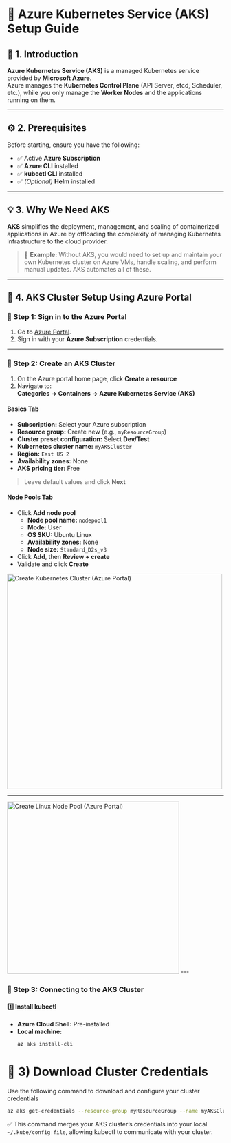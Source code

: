 # 🚀 Azure Kubernetes Service (AKS) Setup Guide

## 📘 1. Introduction
**Azure Kubernetes Service (AKS)** is a managed Kubernetes service provided by **Microsoft Azure**.  
Azure manages the **Kubernetes Control Plane** (API Server, etcd, Scheduler, etc.), while you only manage the **Worker Nodes** and the applications running on them.

---

## ⚙️ 2. Prerequisites

Before starting, ensure you have the following:

- ✅ Active **Azure Subscription**  
- ✅ **Azure CLI** installed  
- ✅ **kubectl CLI** installed  
- ✅ *(Optional)* **Helm** installed  

---

## 💡 3. Why We Need AKS

**AKS** simplifies the deployment, management, and scaling of containerized applications in Azure by offloading the complexity of managing Kubernetes infrastructure to the cloud provider.

> 💬 **Example:** Without AKS, you would need to set up and maintain your own Kubernetes cluster on Azure VMs, handle scaling, and perform manual updates. AKS automates all of these.

---

## 🧭 4. AKS Cluster Setup Using Azure Portal

### 🔹 Step 1: Sign in to the Azure Portal

1. Go to [Azure Portal](https://portal.azure.com).  
2. Sign in with your **Azure Subscription** credentials.

---

### 🔹 Step 2: Create an AKS Cluster

1. On the Azure portal home page, click **Create a resource**  
2. Navigate to:  
   **Categories → Containers → Azure Kubernetes Service (AKS)**

#### **Basics Tab**
- **Subscription:** Select your Azure subscription  
- **Resource group:** Create new (e.g., `myResourceGroup`)  
- **Cluster preset configuration:** Select **Dev/Test**  
- **Kubernetes cluster name:** `myAKSCluster`  
- **Region:** `East US 2`  
- **Availability zones:** None  
- **AKS pricing tier:** Free  

> Leave default values and click **Next**

#### **Node Pools Tab**
- Click **Add node pool**  
  - **Node pool name:** `nodepool1`  
  - **Mode:** User  
  - **OS SKU:** Ubuntu Linux  
  - **Availability zones:** None  
  - **Node size:** `Standard_D2s_v3`  
- Click **Add**, then **Review + create**  
- Validate and click **Create**

<!-- Resized image using HTML -->
<img src="https://learn.microsoft.com/en-us/azure/aks/learn/media/quick-kubernetes-deploy-portal/create-cluster.png" width="500" alt="Create Kubernetes Cluster (Azure Portal)">

---
<!-- Resized image using HTML -->
<img src="https://learn.microsoft.com/en-us/azure/aks/learn/media/quick-kubernetes-deploy-portal/create-linux-node-pool.png" width="400" alt="Create Linux Node Pool (Azure Portal)">
---


### 🔹 Step 3: Connecting to the AKS Cluster

#### 1️⃣ Install kubectl
- **Azure Cloud Shell:** Pre-installed  
- **Local machine:**  
  ```bash
  az aks install-cli

# 🔐 3) Download Cluster Credentials
Use the following command to download and configure your cluster credentials

```bash
az aks get-credentials --resource-group myResourceGroup --name myAKSCluster
```

✅ This command merges your AKS cluster’s credentials into your local `~/.kube/config file`, allowing kubectl to communicate with your cluster.
